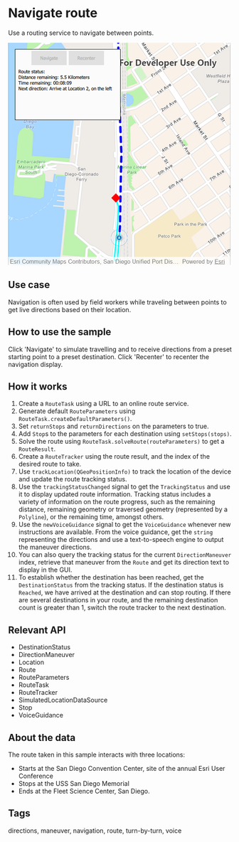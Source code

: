 # Navigate route

Use a routing service to navigate between points.

![](screenshot.png)

## Use case

Navigation is often used by field workers while traveling between points to get live directions based on their location.

## How to use the sample

Click 'Navigate' to simulate travelling and to receive directions from a preset starting point to a preset destination. Click 'Recenter' to recenter the navigation display.

## How it works

1. Create a `RouteTask` using a URL to an online route service.
2. Generate default `RouteParameters` using `RouteTask.createDefaultParameters()`.
3. Set `returnStops` and `returnDirections` on the parameters to true.
4. Add `Stop`s to the parameters for each destination using `setStops(stops)`.
5. Solve the route using `RouteTask.solveRoute(routeParameters)` to get a `RouteResult`.
6. Create a `RouteTracker` using the route result, and the index of the desired route to take.
7. Use `trackLocation(QGeoPositionInfo)` to track the location of the device and update the route tracking status.
8. Use the `trackingStatusChanged` signal to get the `TrackingStatus` and use it to display updated route information. Tracking status includes a variety of information on the route progress, such as the remaining distance, remaining geometry or traversed geometry (represented by a `Polyline`), or the remaining time, amongst others.
9. Use the `newVoiceGuidance` signal to get the `VoiceGuidance` whenever new instructions are available. From the voice guidance, get the `string` representing the directions and use a text-to-speech engine to output the maneuver directions.
10. You can also query the tracking status for the current `DirectionManeuver` index, retrieve that maneuver from the `Route` and get its direction text to display in the GUI.
11. To establish whether the destination has been reached, get the `DestinationStatus` from the tracking status. If the destination status is `Reached`, we have arrived at the destination and can stop routing. If there are several destinations in your route, and the remaining destination count is greater than 1, switch the route tracker to the next destination.

## Relevant API

* DestinationStatus
* DirectionManeuver
* Location
* Route
* RouteParameters
* RouteTask
* RouteTracker
* SimulatedLocationDataSource
* Stop
* VoiceGuidance

## About the data

The route taken in this sample interacts with three locations:
- Starts at the San Diego Convention Center, site of the annual Esri User Conference
- Stops at the USS San Diego Memorial
- Ends at the Fleet Science Center, San Diego.

## Tags

directions, maneuver, navigation, route, turn-by-turn, voice
